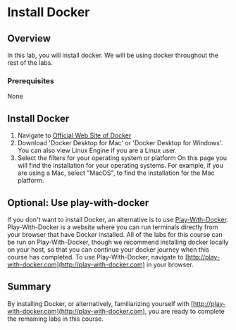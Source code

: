 # Install Docker

## Overview

In this lab, you will install docker. We will be using docker throughout the rest of the labs.

### Prerequisites

None

## Install Docker

1. Navigate to [Official Web Site of Docker](https://www.docker.com/get-started)
2. Download 'Docker Desktop for Mac' or 'Docker Desktop for Windows'. You can also view Linux Engine if you are a Linux user.
3. Select the filters for your operating system or platform  On this page you will find the installation for your operating systems. For example, if you are using a Mac, select "MacOS", to find the installation for the Mac platform.

## **Optional:** Use play-with-docker

If you don't want to install Docker, an alternative is to use [Play-With-Docker](http://play-with-docker.com). Play-With-Docker is a website where you can run terminals directly from your browser that have Docker installed. All of the labs for this course can be run on Play-With-Docker, though we recommend installing docker locally on your host, so that you can continue your docker journey when this course has completed. To use Play-With-Docker, navigate to [http://play-with-docker.com](http://play-with-docker.com) in your browser.

## Summary

By installing Docker, or alternatively, familiarizing yourself with [http://play-with-docker.com](http://play-with-docker.com), you are ready to complete the remaining labs in this course.

